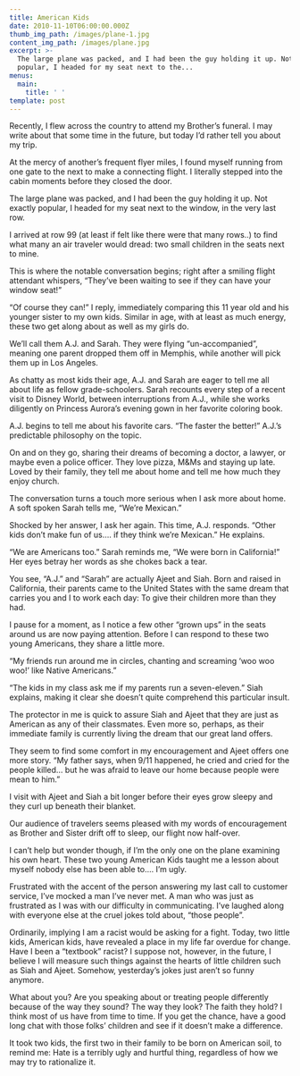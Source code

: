 ```yaml
---
title: American Kids
date: 2010-11-10T06:00:00.000Z
thumb_img_path: /images/plane-1.jpg
content_img_path: /images/plane.jpg
excerpt: >-
  The large plane was packed, and I had been the guy holding it up. Not exactly
  popular, I headed for my seat next to the...
menus:
  main:
    title: ' '
template: post
---
```

Recently, I flew across the country to attend my Brother’s funeral. I may write about that some time in the future, but today I’d rather tell you about my trip.



At the mercy of another’s frequent flyer miles, I found myself running from one gate to the next to make a connecting flight. I literally stepped into the cabin moments before they closed the door.



The large plane was packed, and I had been the guy holding it up. Not exactly popular, I headed for my seat next to the window, in the very last row.



I arrived at row 99 (at least if felt like there were that many rows..) to find what many an air traveler would dread: two small children in the seats next to mine.



This is where the notable conversation begins; right after a smiling flight attendant whispers, “They’ve been waiting to see if they can have your window seat!”



“Of course they can!” I reply, immediately comparing this 11 year old and his younger sister to my own kids. Similar in age, with at least as much energy, these two get along about as well as my girls do.



We’ll call them A.J. and Sarah. They were flying “un-accompanied”, meaning one parent dropped them off in Memphis, while another will pick them up in Los Angeles.



As chatty as most kids their age, A.J. and Sarah are eager to tell me all about life as fellow grade-schoolers. Sarah recounts every step of a recent visit to Disney World, between interruptions from A.J., while she works diligently on Princess Aurora’s evening gown in her favorite coloring book.



A.J. begins to tell me about his favorite cars. “The faster the better!” A.J.’s predictable philosophy on the topic.



On and on they go, sharing their dreams of becoming a doctor, a lawyer, or maybe even a police officer. They love pizza, M&Ms and staying up late. Loved by their family, they tell me about home and tell me how much they enjoy church.



The conversation turns a touch more serious when I ask more about home. A soft spoken Sarah tells me, “We’re Mexican.”



Shocked by her answer, I ask her again. This time, A.J. responds. “Other kids don’t make fun of us…. if they think we’re Mexican.” He explains.



“We are Americans too.” Sarah reminds me, “We were born in California!” Her eyes betray her words as she chokes back a tear.



You see, “A.J.” and “Sarah” are actually Ajeet and Siah. Born and raised in California, their parents came to the United States with the same dream that carries you and I to work each day: To give their children more than they had.



I pause for a moment, as I notice a few other “grown ups” in the seats around us are now paying attention. Before I can respond to these two young Americans, they share a little more.



“My friends run around me in circles, chanting and screaming ‘woo woo woo!’ like Native Americans.”



“The kids in my class ask me if my parents run a seven-eleven.” Siah explains, making it clear she doesn’t quite comprehend this particular insult.



The protector in me is quick to assure Siah and Ajeet that they are just as American as any of their classmates. Even more so, perhaps, as their immediate family is currently living the dream that our great land offers.



They seem to find some comfort in my encouragement and Ajeet offers one more story. “My father says, when 9/11 happened, he cried and cried for the people killed… but he was afraid to leave our home because people were mean to him.”



I visit with Ajeet and Siah a bit longer before their eyes grow sleepy and they curl up beneath their blanket.



Our audience of travelers seems pleased with my words of encouragement as Brother and Sister drift off to sleep, our flight now half-over.



I can’t help but wonder though, if I’m the only one on the plane examining his own heart. These two young American Kids taught me a lesson about myself nobody else has been able to…. I’m ugly.



Frustrated with the accent of the person answering my last call to customer service, I’ve mocked a man I’ve never met. A man who was just as frustrated as I was with our difficulty in communicating. I’ve laughed along with everyone else at the cruel jokes told about, “those people”.



Ordinarily, implying I am a racist would be asking for a fight. Today, two little kids, American kids, have revealed a place in my life far overdue for change. Have I been a “textbook” racist? I suppose not, however, in the future, I believe I will measure such things against the hearts of little children such as Siah and Ajeet. Somehow, yesterday’s jokes just aren’t so funny anymore.



What about you? Are you speaking about or treating people differently because of the way they sound? The way they look? The faith they hold? I think most of us have from time to time. If you get the chance, have a good long chat with those folks’ children and see if it doesn’t make a difference.



It took two kids, the first two in their family to be born on American soil, to remind me: Hate is a terribly ugly and hurtful thing, regardless of how we may try to rationalize it.

